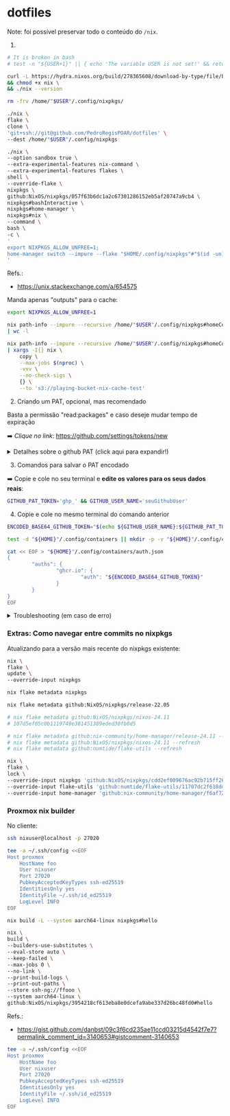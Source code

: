 # dotfiles

Note: foi possível preservar todo o conteúdo do `/nix`.

1)
```bash
# It is broken in bash
# test -n "${USER+1}" || { echo 'The variable USER is not set!' && return }

curl -L https://hydra.nixos.org/build/278365608/download-by-type/file/binary-dist > nix \
&& chmod +x nix \
&& ./nix --version

rm -frv /home/"$USER"/.config/nixpkgs/

./nix \
flake \
clone \
'git+ssh://git@github.com/PedroRegisPOAR/dotfiles' \
--dest /home/"$USER"/.config/nixpkgs

./nix \
--option sandbox true \
--extra-experimental-features nix-command \
--extra-experimental-features flakes \
shell \
--override-flake \
nixpkgs \
github:NixOS/nixpkgs/057f63b6dc1a2c67301286152eb5af20747a9cb4 \
nixpkgs#bashInteractive \
nixpkgs#home-manager \
nixpkgs#nix \
--command \
bash \
-c \
'
export NIXPKGS_ALLOW_UNFREE=1;
home-manager switch --impure --flake "$HOME/.config/nixpkgs"#"$(id -un)"-"$(hostname)"
'
```
Refs.:
- https://unix.stackexchange.com/a/654575


Manda apenas "outputs" para o cache:
```bash
export NIXPKGS_ALLOW_UNFREE=1

nix path-info --impure --recursive /home/"$USER"/.config/nixpkgs#homeConfigurations.$(nix eval --impure --raw --expr 'builtins.currentSystem').'"'"$(id -un)-$(hostname)"'"'.activationPackage \
| wc -l 

nix path-info --impure --recursive /home/"$USER"/.config/nixpkgs#homeConfigurations.$(nix eval --impure --raw --expr 'builtins.currentSystem').'"'"$(id -un)-$(hostname)"'"'.activationPackage \
| xargs -I{} nix \
    copy \
    --max-jobs $(nproc) \
    -vvv \
    --no-check-sigs \
    {} \
    --to 's3://playing-bucket-nix-cache-test'
```


2) Criando um PAT, opcional, mas recomendado


Basta a permissão "read:packages" e caso deseje mudar tempo de expiração

:arrow_right: *Clique no link*: https://github.com/settings/tokens/new

<details>
  <summary> Detalhes sobre o github PAT (click aqui para expandir!)</summary>


Caso não se utilize github PAT seria necessário fazer o build local da imagem OCI do backend.
Com o intuito de poupar tempo, internete/ciclos de CPUs/memoria, é recomendado que seja 
feito o uso de github PAT para possibilitar que seja feito o download da imagem OCI 
construida pelo CI.

Refs.:
- https://docs.github.com/en/authentication/keeping-your-account-and-data-secure/creating-a-personal-access-token#creating-a-token
</details>

3) Comandos para salvar o PAT encodado

:arrow_right: Copie e cole no seu terminal e **edite os valores para os seus dados reais**:
```bash
GITHUB_PAT_TOKEN='ghp_' && GITHUB_USER_NAME='seuGithubUser'
```


4) Copie e cole no mesmo terminal do comando anterior
```bash
ENCODED_BASE64_GITHUB_TOKEN="$(echo ${GITHUB_USER_NAME}:${GITHUB_PAT_TOKEN} | base64 )"

test -d "${HOME}"/.config/containers || mkdir -p -v "${HOME}"/.config/containers

cat << EOF > "${HOME}"/.config/containers/auth.json
{
        "auths": {
                "ghcr.io": {
                        "auth": "${ENCODED_BASE64_GITHUB_TOKEN}"
                }
        }
}
EOF
```

<details>
  <summary> Troubleshooting (em caso de erro)</summary>

Checando os valores:
```bash
echo "$GITHUB_PAT_TOKEN"
echo "$GITHUB_USER_NAME"
```

Removendo o arquivo criado
```bash
rm -fv "${HOME}"/.config/containers/auth.json
```

</details>


### Extras: Como navegar entre commits no nixpkgs


Atualizando para a versão mais recente do nixpkgs existente:
```bash
nix \
flake \
update \
--override-input nixpkgs
```


```bash
nix flake metadata nixpkgs
```

```bash
nix flake metadata github:NixOS/nixpkgs/release-22.05
```


```bash
# nix flake metadata github:NixOS/nixpkgs/nixos-24.11
# 107d5ef05c0b1119749e381451389eded30fb0d5

# nix flake metadata github:nix-community/home-manager/release-24.11 --refresh
# nix flake metadata github:NixOS/nixpkgs/nixos-24.11 --refresh
# nix flake metadata github:numtide/flake-utils --refresh

nix \
flake \
lock \
--override-input nixpkgs 'github:NixOS/nixpkgs/cdd2ef009676ac92b715ff26630164bb88fec4e0' \
--override-input flake-utils 'github:numtide/flake-utils/11707dc2f618dd54ca8739b309ec4fc024de578b' \
--override-input home-manager 'github:nix-community/home-manager/f6af7280a3390e65c2ad8fd059cdc303426cbd59'
```


### Proxmox nix builder



No cliente:
```bash
ssh nixuser@localhost -p 27020
```

```bash
tee -a ~/.ssh/config <<EOF
Host proxmox
    HostName foo
    User nixuser
    Port 27020
    PubkeyAcceptedKeyTypes ssh-ed25519
    IdentitiesOnly yes
    IdentityFile ~/.ssh/id_ed25519
    LogLevel INFO    
EOF
```

```bash
nix build -L --system aarch64-linux nixpkgs#hello
```


```bash
nix \
build \
--builders-use-substitutes \
--eval-store auto \
--keep-failed \
--max-jobs 0 \
--no-link \
--print-build-logs \
--print-out-paths \
--store ssh-ng://ffooo \
--system aarch64-linux \
github:NixOS/nixpkgs/3954218cf613eba8e0dcefa9abe337d26bc48fd0#hello
```
Refs.:
- https://gist.github.com/danbst/09c3f6cd235ae11ccd03215d4542f7e7?permalink_comment_id=3140653#gistcomment-3140653




```bash
tee -a ~/.ssh/config <<EOF
Host proxmox
    HostName foo
    User nixuser
    Port 27020
    PubkeyAcceptedKeyTypes ssh-ed25519
    IdentitiesOnly yes
    IdentityFile ~/.ssh/id_ed25519
    LogLevel INFO
EOF
```
